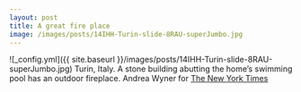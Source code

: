 ```yaml
---
layout: post
title: A great fire place
image: /images/posts/14IHH-Turin-slide-8RAU-superJumbo.jpg
---
```


![_config.yml]({{ site.baseurl }}/images/posts/14IHH-Turin-slide-8RAU-superJumbo.jpg)
Turin, Italy.
A stone building abutting the home’s swimming pool has an outdoor fireplace. 
Andrea Wyner for [The New York Times](https://www.nytimes.com/slideshow/2018/01/11/realestate/a-farmhouse-in-northern-italy/s/14IHH-Turin-slide-8RAU.html)
